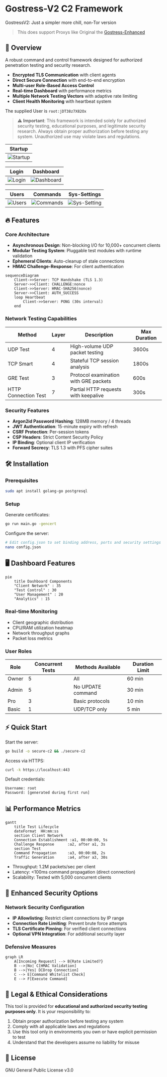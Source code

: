 # Gostress-V2 C2 Framework

GostressV2: Just a simpler more chill, non-Tor version

> This does support Proxys like Original the [Gostress-Enhanced ](https://github.com/Birdo1221/Gostress-Enhanced)

## 📌 Overview

A robust command and control framework designed for authorized penetration testing and security research.

- **Encrypted TLS Communication** with client agents
- **Direct Secure Connection** with end-to-end encryption
- **Multi-user Role-Based Access Control**
- **Real-time Dashboard** with performance metrics
- **Multiple Network Testing Vectors** with adaptive rate limiting
- **Client Health Monitoring** with heartbeat system

The supplied User is `root:jDT38z7X82Ox`

> ⚠️ **Important**: This framework is intended solely for authorized security testing, educational purposes, and legitimate security research. Always obtain proper authorization before testing any system. Unauthorized use may violate laws and regulations.

| Startup | 
|---------|
| ![Startup](https://github.com/user-attachments/assets/b888a4cd-9694-46b5-9ef8-8d5d0e953811) | 

| Login | Dashboard |
|-------|----------|
| ![Login](https://github.com/user-attachments/assets/b7d94ab4-6786-46e2-8864-83950e7d4457) | ![Dashboard](https://github.com/user-attachments/assets/2a7da7cc-1806-458a-b80d-62b35c7d90d7) |

| Users | Commands | Sys-Settings |
|-------|----------|--------------|
| ![Users](https://github.com/user-attachments/assets/f8511390-9367-4d4a-9338-94dc9d007b87) | ![Commands](https://github.com/user-attachments/assets/c1259bb6-cf1b-4a85-8b30-5d6f960c92e0) | ![Sys-Setting](https://github.com/user-attachments/assets/9e4f4fca-3321-4685-bfed-caec01ac999e) |

## 🔥 Features

### Core Architecture

- **Asynchronous Design**: Non-blocking I/O for 10,000+ concurrent clients
- **Modular Testing System**: Pluggable test modules with runtime validation
- **Ephemeral Clients**: Auto-cleanup of stale connections
- **HMAC Challenge-Response**: For client authentication

```mermaid
sequenceDiagram
    Client->>Server: TCP Handshake (TLS 1.3)
    Server->>Client: CHALLENGE:nonce
    Client->>Server: HMAC-SHA256(nonce)
    Server->>Client: AUTH_SUCCESS
    loop Heartbeat
        Client->>Server: PONG (30s interval)
    end
```

### Network Testing Capabilities

| Method | Layer | Description | Max Duration |
|--------|-------|-------------|--------------|
| UDP Test | 4 | High-volume UDP packet testing | 3600s |
| TCP Smart | 4 | Stateful TCP session analysis | 1800s |
| GRE Test | 3 | Protocol examination with GRE packets | 600s |
| HTTP Connection Test | 7 | Partial HTTP requests with keepalive | 300s |

### Security Features

- **Argon2id Password Hashing**: 128MB memory / 4 threads
- **JWT Authentication**: 15-minute expiry with refresh
- **CSRF Protection**: Per-session tokens
- **CSP Headers**: Strict Content Security Policy
- **IP Binding**: Optional client IP verification
- **Forward Secrecy**: TLS 1.3 with PFS cipher suites

## 🛠️ Installation

### Prerequisites

```bash
sudo apt install golang-go postgresql
```

### Setup

Generate certificates:
```bash
go run main.go -gencert
```

Configure the server:
```bash
# Edit config.json to set binding address, ports and security settings
nano config.json
```

## 🖥️ Dashboard Features

```mermaid
pie
    title Dashboard Components
    "Client Network" : 35
    "Test Control" : 30
    "User Management" : 20
    "Analytics" : 15
```

### Real-time Monitoring

- Client geographic distribution
- CPU/RAM utilization heatmap
- Network throughput graphs
- Packet loss metrics

### User Roles

| Role | Concurrent Tests | Methods Available | Duration Limit |
|------|-----------------|-------------------|---------------|
| Owner | 5 | All | 60 min |
| Admin | 5 | No UPDATE command | 30 min |
| Pro | 3 | Basic protocols | 10 min |
| Basic | 1 | UDP/TCP only | 5 min |

## ⚡ Quick Start

Start the server:
```bash
go build -o secure-c2 && ./secure-c2
```

Access via HTTPS:
```bash
curl -k https://localhost:443
```

Default credentials:
```
Username: root
Password: [generated during first run]
```

## 📊 Performance Metrics

```mermaid
gantt
    title Test Lifecycle
    dateFormat  HH:mm:ss
    section Client Network
    Connection Establishment :a1, 00:00:00, 5s
    Challenge Response      :a2, after a1, 3s
    section Test
    Command Propagation     :a3, 00:00:08, 2s
    Traffic Generation      :a4, after a3, 30s
```

- Throughput: 1.2M packets/sec per client
- Latency: <100ms command propagation (direct connection)
- Scalability: Tested with 5,000 concurrent clients

## 🔐 Enhanced Security Options

### Network Security Configuration

- **IP Allowlisting**: Restrict client connections by IP range
- **Connection Rate Limiting**: Prevent brute force attempts
- **TLS Certificate Pinning**: For verified client connections
- **Optional VPN Integration**: For additional security layer

### Defensive Measures

```mermaid
graph LR
    A[Incoming Request] --> B{Rate Limited?}
    B -->|No| C[HMAC Validation]
    B -->|Yes| D[Drop Connection]
    C --> E[Command Whitelist Check]
    E --> F[Execute Command]
```

## 🚨 Legal & Ethical Considerations

This tool is provided for **educational and authorized security testing purposes only**. It is your responsibility to:

1. Obtain proper authorization before testing any system
2. Comply with all applicable laws and regulations
3. Use this tool only in environments you own or have explicit permission to test
4. Understand that the developers assume no liability for misuse

## 📜 License

GNU General Public License v3.0
